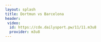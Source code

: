 ```yaml
---
layout: splash
title: Dortmun vs Barcelona
header:
 video:
  id: https://cdx.dailysport.pw/11/11.m3u8
  provider: m3u8
---
```

